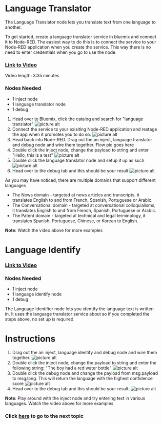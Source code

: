 # Language Translator

The Language Translator node lets you translate text from one language to another.

To get started, create a language translator service in bluemix and connect it to Node-RED. The easiest way to do 
this is to connect the service to your Node-RED application when you create the service. This way there is no need to enter 
credentials when you go to use the node. 

### [Link to Video](https://youtu.be/c3Qov2B486o)

Video length: 3:35 minutes

### Nodes Needed
* 1 inject node
* 1 language translator node
* 1 debug

1. Head over to Bluemix, click the catalog and search for "language translator"
![picture alt](../Chapter%205%20-%20Watson%20%26%20Cognitive%20API%20Nodes/Language%20Translate%20and%20Identify%20Nodes/images/Catalog%20Search.png "Catalog Search")
2. Connect the service to your exisiting Node-RED application and restage the app when it promotes you to do so.
![picture alt](../Chapter%205%20-%20Watson%20%26%20Cognitive%20API%20Nodes/Language%20Translate%20and%20Identify%20Nodes/images/Connect%20to%20NR.png "Connect")
3. Head back into Node-RED. Drag out the an inject, language translator and debug node and wire them together.
Flow pic goes here
4. Double click the inject node, change the payload to string and enter "Hello, this is a test"
![picture alt](../Chapter%205%20-%20Watson%20%26%20Cognitive%20API%20Nodes/Language%20Translate%20and%20Identify%20Nodes/images/Hello%20test.png "Hello")
5. Double click the language translator node and setup it up as such
![picture alt](../Chapter%205%20-%20Watson%20%26%20Cognitive%20API%20Nodes/Language%20Translate%20and%20Identify%20Nodes/images/Language%20Translator%20Node%20HT.png "Config")
6. Head over to the debug tab and this should be your result
![picture alt](../Chapter%205%20-%20Watson%20%26%20Cognitive%20API%20Nodes/Language%20Translate%20and%20Identify%20Nodes/images/Result%20for%20Hello%20Test.png "Hello Result")

As you may have noticed, there are multiple domains that support different languages

* The News domain - targeted at news articles and transcripts, it translates English to and from French, Spanish, Portuguese or Arabic.
* The Conversational domain - targeted at conversational colloquialisms, it translates English to and from French, Spanish, Portuguese or Arabic.
* The Patent domain - targeted at technical and legal terminology, it translates Spanish, Portuguese, Chinese, or Korean to English.

**Note:** Watch the video above for more examples

# Language Identify
### [Link to Video](https://youtu.be/e9XPryCWta0)

### Nodes Needed
* 1 inject node
* 1 language identify node
* 1 debug

The Language Identifier node lets you identify the language text is written in. It uses the language translator service about so if you completed the steps above, no set up is required.

# Instructions
1. Drag out the an inject, language identify and debug node and wire them together.
![picture alt](../Chapter%205%20-%20Watson%20%26%20Cognitive%20API%20Nodes/Language%20Translate%20and%20Identify%20Nodes/images/Flow.png "Flow")
2. Double click the inject node, change the payload to string and enter the following string: "The boy had a red water bottle"
![picture alt](../Chapter%205%20-%20Watson%20%26%20Cognitive%20API%20Nodes/Language%20Translate%20and%20Identify%20Nodes/images/Inject.png "Inject")
3. Double click the debug node and change the payload from msg.payload to msg.lang. This will return the language with the highest confidence score
![picture alt](../Chapter%205%20-%20Watson%20%26%20Cognitive%20API%20Nodes/Language%20Translate%20and%20Identify%20Nodes/images/Debug.png "Debug")
4. Head over to the debug tab and this should be your result.
![picture alt](../Chapter%205%20-%20Watson%20%26%20Cognitive%20API%20Nodes/Language%20Translate%20and%20Identify%20Nodes/images/Output.png "Output")

**Note:** Play around with the inject node and try entering text in various languages. Watch the video above for more examples

### Click [here](../Chapter%205%20-%20Watson%20%26%20Cognitive%20API%20Nodes/Natural%20Language%20Understanding%20%26%20Natural%20Language%20Classifier) to go to the next topic


